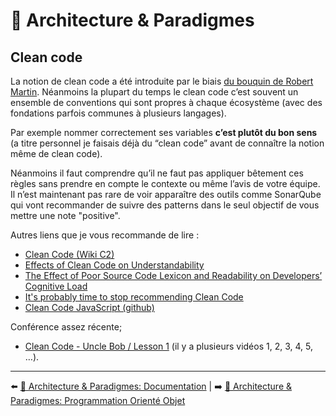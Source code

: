 # 🌇 Architecture & Paradigmes

## Clean code

La notion de clean code a été introduite par le biais [du bouquin de Robert Martin](https://www.amazon.fr/Clean-Code-Handbook-Software-Craftsmanship/dp/0132350882). Néanmoins la plupart du temps le clean code c’est souvent un ensemble de conventions qui sont propres à chaque écosystème (avec des fondations parfois communes à plusieurs langages).

Par exemple nommer correctement ses variables **c’est plutôt du bon sens** (a titre personnel je faisais déjà du “clean code” avant de connaître la notion même de clean code).

Néanmoins il faut comprendre qu’il ne faut pas appliquer bêtement ces règles sans prendre en compte le contexte ou même l’avis de votre équipe. Il n’est maintenant pas rare de voir apparaître des outils comme SonarQube qui vont recommander de suivre des patterns dans le seul objectif de vous mettre une note "positive".

Autres liens que je vous recommande de lire :

* [Clean Code (Wiki C2)](https://wiki.c2.com/?CleanCode)
* [Effects of Clean Code on Understandability](https://www.duo.uio.no/bitstream/handle/10852/51127/master.pdf?sequence=1)
* [The Effect of Poor Source Code Lexicon and Readability on Developers’ Cognitive Load](http://veneraarnaoudova.ca/wp-content/uploads/2018/03/2018-ICPC-Effect-lexicon-cognitive-load.pdf)
* [It's probably time to stop recommending Clean Code](https://qntm.org/clean)
* [Clean Code JavaScript (github)](https://github.com/ryanmcdermott/clean-code-javascript)

Conférence assez récente;

* [Clean Code - Uncle Bob / Lesson 1](https://www.youtube.com/watch?v=7EmboKQH8lM&feature=emb_logo) (il y a plusieurs vidéos 1, 2, 3, 4, 5, …).

---

⬅️ [🌇 Architecture & Paradigmes: Documentation](./documentation.md) |
➡️ [🌇 Architecture & Paradigmes: Programmation Orienté Objet](./oop.md)
